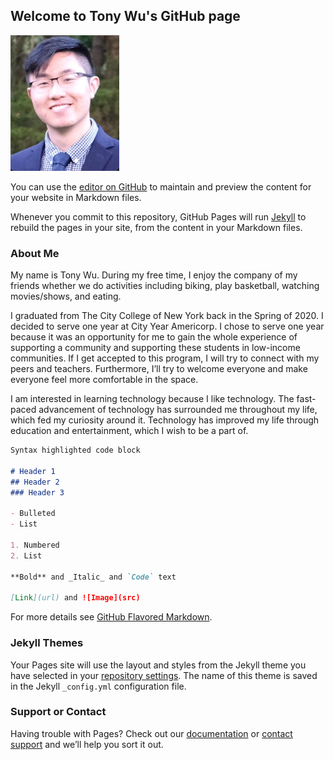 ## Welcome to Tony Wu's GitHub page
![Tony](tony-photo.PNG)

You can use the [editor on GitHub](https://github.com/wutony0/tonywu/edit/main/README.md) to maintain and preview the content for your website in Markdown files.

Whenever you commit to this repository, GitHub Pages will run [Jekyll](https://jekyllrb.com/) to rebuild the pages in your site, from the content in your Markdown files.

### About Me

My name is Tony Wu. During my free time, I enjoy the company of my friends whether we do activities including biking, play basketball, watching movies/shows, and eating. 

I graduated from The City College of New York back in the Spring of 2020. I decided to serve one year at City Year Americorp. I chose to serve one year because it was an opportunity for me to gain the whole experience of supporting a community and supporting these students in low-income communities. If I get accepted to this program, I will try to connect with my peers and teachers. Furthermore, I’ll try to welcome everyone and make everyone feel more comfortable in the space. 

I am interested in learning technology because I like technology. The fast-paced advancement of technology has surrounded me throughout my life, which fed my curiosity around it. Technology has improved my life through education and entertainment, which I wish to be a part of. 



```markdown
Syntax highlighted code block

# Header 1
## Header 2
### Header 3

- Bulleted
- List

1. Numbered
2. List

**Bold** and _Italic_ and `Code` text

[Link](url) and ![Image](src)
```

For more details see [GitHub Flavored Markdown](https://guides.github.com/features/mastering-markdown/).

### Jekyll Themes

Your Pages site will use the layout and styles from the Jekyll theme you have selected in your [repository settings](https://github.com/wutony0/tonywu/settings/pages). The name of this theme is saved in the Jekyll `_config.yml` configuration file.

### Support or Contact

Having trouble with Pages? Check out our [documentation](https://docs.github.com/categories/github-pages-basics/) or [contact support](https://support.github.com/contact) and we’ll help you sort it out.
